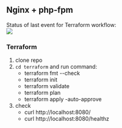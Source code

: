 
## Nginx + php-fpm

Status of last event for Terraform workflow: <br>
<img src="https://github.com/onenonlinear/nginx_php-fpm/github-actions/actions/workflows/terraform.yml/badge.svg"><br>

### Terraform 
1. clone repo
2. ```cd terraform``` and run command:
   - terraform fmt --check
   - terraform init
   - terraform validate
   - terraform plan
   - terraform apply -auto-approve
3. check
   - curl http://localhost:8080/
   - curl http://localhost:8080/healthz

